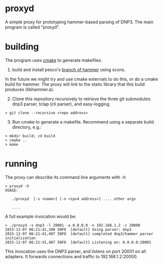 # proxyd

A simple proxy for prototyping hammer-based parsing of DNP3. The main program is called "proxyd".

# building

The program uses [cmake](https://cmake.org) to generate makefiles.

1) build and install pesco's [branch of hammer](https://github.com/pesco/hammer) using scons.

In the future we might try and use cmake externals to do this, or do a cmake build for hammer. The proxy will link to the static library that this build produces (libhammer.a).

2) Clone this repository recursively to retrieve  the three git submodules: dnp3 parser, tclap (cli parser), and easy-logging.

```
> git clone --recursive <repo address>
```

3) Run cmake to generate a makefile. Recommend using a separate build directory, e.g.:

```
> mkdir build; cd build
> cmake ..
> make
```

# running

The proxy can describe its command line arguments with -h

```
> proxyd -h
USAGE: 

   ./proxyd  [-s <name>] [-n <ipv4 address>] .... other args
   
   ....
```

A full example invocation would be:

```
> ./proxyd -s dnp3 -l 20001 -a 0.0.0.0 -n 192.168.1.2 -c 20000
2015-12-07 06:21:41,390 INFO  [default] Using parser: dnp3
2015-12-07 06:21:41,407 INFO  [default] completed dnp3/hammer parser initialization
2015-12-07 06:21:41,407 INFO  [default] Listening on: 0.0.0.0:20001
```

This invocation uses the DNP3 parser, and listens on port 20001 on all adapters. It forwards connections and traffic to 192.168.1.2:20000.


